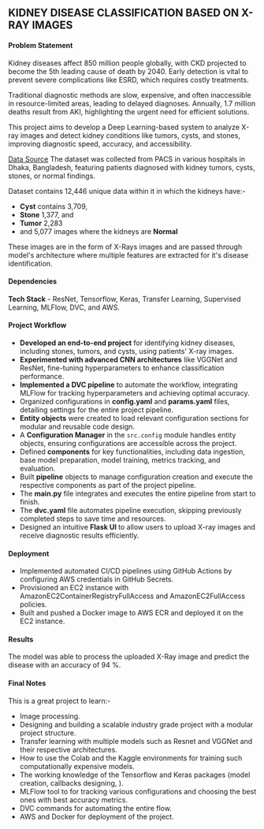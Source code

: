 ## KIDNEY DISEASE CLASSIFICATION BASED ON X-RAY IMAGES

#### Problem Statement
Kidney diseases affect 850 million people globally, with CKD projected to become the 5th leading cause of death by 2040. Early detection is vital to prevent severe complications like ESRD, which requires costly treatments.

Traditional diagnostic methods are slow, expensive, and often inaccessible in resource-limited areas, leading to delayed diagnoses. Annually, 1.7 million deaths result from AKI, highlighting the urgent need for efficient solutions.

This project aims to develop a Deep Learning-based system to analyze X-ray images and detect kidney conditions like tumors, cysts, and stones, improving diagnostic speed, accuracy, and accessibility.


[Data Source](https://www.kaggle.com/datasets/nazmul0087/ct-kidney-dataset-normal-cyst-tumor-and-stone)
The dataset was collected from PACS in various hospitals in Dhaka, Bangladesh, featuring patients diagnosed with kidney tumors, cysts, stones, or normal findings.

Dataset contains 12,446 unique data within it in which the kidneys have:-
* **Cyst** contains 3,709,
* **Stone** 1,377, and
* **Tumor** 2,283
* and 5,077 images where the kidneys are **Normal** 

These images are in the form of X-Rays images and are passed through model's architecture where multiple features are extracted for it's disease identification.


#### Dependencies
**Tech Stack** - ResNet, Tensorflow, Keras, Transfer Learning, Supervised Learning, MLFlow, DVC, and AWS.

#### Project Workflow

* **Developed an end-to-end project** for identifying kidney diseases, including stones, tumors, and cysts, using patients' X-ray images.
* **Experimented with advanced CNN architectures** like VGGNet and ResNet, fine-tuning hyperparameters to enhance classification performance.
* **Implemented a DVC pipeline** to automate the workflow, integrating MLFlow for tracking hyperparameters and achieving optimal accuracy.
* Organized configurations in **config.yaml** and **params.yaml** files, detailing settings for the entire project pipeline.
* **Entity objects** were created to load relevant configuration sections for modular and reusable code design.
* A **Configuration Manager** in the `src.config` module handles entity objects, ensuring configurations are accessible across the project.
* Defined **components** for key functionalities, including data ingestion, base model preparation, model training, metrics tracking, and evaluation.
* Built **pipeline** objects to manage configuration creation and execute the respective components as part of the project pipeline.
* The **main.py** file integrates and executes the entire pipeline from start to finish.
* The **dvc.yaml** file automates pipeline execution, skipping previously completed steps to save time and resources.
* Designed an intuitive **Flask UI** to allow users to upload X-ray images and receive diagnostic results efficiently.


#### Deployment
* Implemented automated CI/CD pipelines using GitHub Actions by configuring AWS credentials in GitHub Secrets.
* Provisioned an EC2 instance with AmazonEC2ContainerRegistryFullAccess and AmazonEC2FullAccess policies.
* Built and pushed a Docker image to AWS ECR and deployed it on the EC2 instance.


#### Results
The model was able to process the uploaded X-Ray image and predict the disease with an accuracy of 94 %.


#### Final Notes
This is a great project to learn:-
* Image processing.
* Designing and building a scalable industry grade project with a modular project structure.
* Transfer learning with multiple models such as Resnet and VGGNet and their respective architectures.
* How to use the Colab and the Kaggle environments for training such computationally expensive models.
* The working knowledge of the Tensorflow and Keras packages (model creation, callbacks designing, ).
* MLFlow tool to for tracking various configurations and choosing the best ones with best accuracy metrics.
* DVC commands for automating the entire flow.
* AWS and Docker for deployment of the project.

